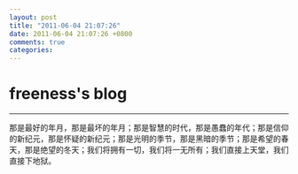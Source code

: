 ```yaml
---
layout: post
title: "2011-06-04 21:07:26"
date: 2011-06-04 21:07:26 +0800
comments: true
categories: 
---
```


# freeness's blog

----------

>
那是最好的年月，那是最坏的年月；那是智慧的时代，那是愚蠢的年代；那是信仰的新纪元，那是怀疑的新纪元；那是光明的季节，那是黑暗的季节；那是希望的春天，那是绝望的冬天；我们将拥有一切，我们将一无所有；我们直接上天堂，我们直接下地狱。